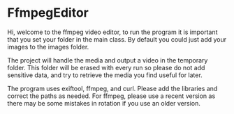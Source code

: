 # FfmpegEditor
Hi, welcome to the ffmpeg video editor, to run the program
it is important that you set your folder in the main class. By
default you could just add your images to the images folder.

The project will handle the media and output a video in the
temporary folder. This folder will be erased with every run
so please do not add sensitive data, and try to retrieve the
media you find useful for later.

The program uses exiftool, ffmpeg, and curl. Please add the 
libraries and correct the paths as needed. For ffmpeg, please
use a recent version as there may be some mistakes in rotation
if you use an older version.
